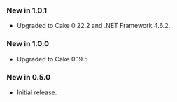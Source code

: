 ### New in 1.0.1
- Upgraded to Cake 0.22.2 and .NET Framework 4.6.2.

### New in 1.0.0
- Upgraded to Cake 0.19.5

### New in 0.5.0
- Initial release.
